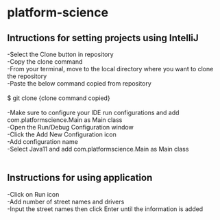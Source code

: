 # platform-science

## Intructions for setting projects using IntelliJ<br />
-Select the Clone button in repository<br />
-Copy the clone command<br />
-From your terminal, move to the local directory where you want to clone the repository<br />
-Paste the below command copied from repository<br />
<br />
$ git clone {clone command copied}<br /><br />
-Make sure to configure your IDE run configurations and add com.platformscience.Main as Main class<br />
-Open the Run/Debug Configuration window<br />
-Click the Add New Configuration icon <br />
-Add configuration name<br />
-Select Java11 and add com.platformscience.Main as Main class<br />
<br />

## Instructions for using application<br />
-Click on Run icon<br />
-Add number of street names and drivers<br />
-Input the street names then click Enter until the information is added<br />
